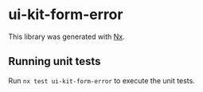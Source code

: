 # ui-kit-form-error

This library was generated with [Nx](https://nx.dev).

## Running unit tests

Run `nx test ui-kit-form-error` to execute the unit tests.
